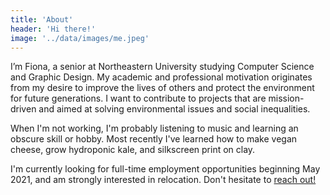 ```yaml
---
title: 'About'
header: 'Hi there!'
image: '../data/images/me.jpeg'
---
```


I’m Fiona, a senior at Northeastern University studying Computer Science and Graphic Design. My academic and professional motivation originates from my desire to improve the lives of others and protect the environment for future generations. I want to contribute to projects that are mission-driven and aimed at solving environmental issues and social inequalities.

When I'm not working, I'm probably listening to music and learning an obscure skill or hobby. Most recently I've learned how to make vegan cheese, grow hydroponic kale, and silkscreen print on clay.

I'm currently looking for full-time employment opportunities beginning May 2021, and am strongly interested in relocation. Don't hesitate to [reach out!](mailto:gridley.f@northeastern.edu)
